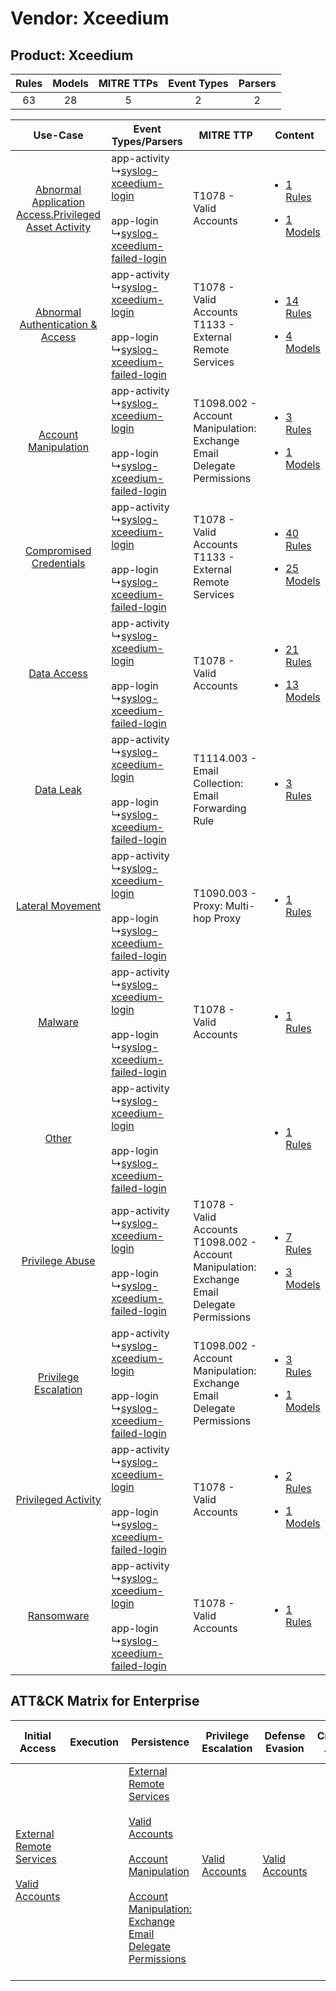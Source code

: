 Vendor: Xceedium
================
Product: Xceedium
-----------------
| Rules | Models | MITRE TTPs | Event Types | Parsers |
|:-----:|:------:|:----------:|:-----------:|:-------:|
|  63   |   28   |     5      |      2      |    2    |

|    Use-Case    | Event Types/Parsers    | MITRE TTP    | Content    |
|:----:| ---- | ---- | ---- |
| [Abnormal Application Access.Privileged Asset Activity](../../../UseCases/uc_abnormal_application_access.privileged_asset_activity.md) |  app-activity<br> ↳[syslog-xceedium-login](Ps/pC_syslogxceediumlogin.md)<br><br> app-login<br> ↳[syslog-xceedium-failed-login](Ps/pC_syslogxceediumfailedlogin.md)<br> | T1078 - Valid Accounts<br>    | [<ul><li>1 Rules</li></ul><ul><li>1 Models</li></ul>](RM/r_m_xceedium_xceedium_Abnormal_Application_Access.Privileged_Asset_Activity.md) |
|    [Abnormal Authentication & Access](../../../UseCases/uc_abnormal_authentication_&_access.md)    |  app-activity<br> ↳[syslog-xceedium-login](Ps/pC_syslogxceediumlogin.md)<br><br> app-login<br> ↳[syslog-xceedium-failed-login](Ps/pC_syslogxceediumfailedlogin.md)<br> | T1078 - Valid Accounts<br>T1133 - External Remote Services<br>    | [<ul><li>14 Rules</li></ul><ul><li>4 Models</li></ul>](RM/r_m_xceedium_xceedium_Abnormal_Authentication_&_Access.md)    |
|    [Account Manipulation](../../../UseCases/uc_account_manipulation.md)    |  app-activity<br> ↳[syslog-xceedium-login](Ps/pC_syslogxceediumlogin.md)<br><br> app-login<br> ↳[syslog-xceedium-failed-login](Ps/pC_syslogxceediumfailedlogin.md)<br> | T1098.002 - Account Manipulation: Exchange Email Delegate Permissions<br>    | [<ul><li>3 Rules</li></ul><ul><li>1 Models</li></ul>](RM/r_m_xceedium_xceedium_Account_Manipulation.md)    |
|    [Compromised Credentials](../../../UseCases/uc_compromised_credentials.md)    |  app-activity<br> ↳[syslog-xceedium-login](Ps/pC_syslogxceediumlogin.md)<br><br> app-login<br> ↳[syslog-xceedium-failed-login](Ps/pC_syslogxceediumfailedlogin.md)<br> | T1078 - Valid Accounts<br>T1133 - External Remote Services<br>    | [<ul><li>40 Rules</li></ul><ul><li>25 Models</li></ul>](RM/r_m_xceedium_xceedium_Compromised_Credentials.md)    |
|    [Data Access](../../../UseCases/uc_data_access.md)    |  app-activity<br> ↳[syslog-xceedium-login](Ps/pC_syslogxceediumlogin.md)<br><br> app-login<br> ↳[syslog-xceedium-failed-login](Ps/pC_syslogxceediumfailedlogin.md)<br> | T1078 - Valid Accounts<br>    | [<ul><li>21 Rules</li></ul><ul><li>13 Models</li></ul>](RM/r_m_xceedium_xceedium_Data_Access.md)    |
|    [Data Leak](../../../UseCases/uc_data_leak.md)    |  app-activity<br> ↳[syslog-xceedium-login](Ps/pC_syslogxceediumlogin.md)<br><br> app-login<br> ↳[syslog-xceedium-failed-login](Ps/pC_syslogxceediumfailedlogin.md)<br> | T1114.003 - Email Collection: Email Forwarding Rule<br>    | [<ul><li>3 Rules</li></ul>](RM/r_m_xceedium_xceedium_Data_Leak.md)    |
|    [Lateral Movement](../../../UseCases/uc_lateral_movement.md)    |  app-activity<br> ↳[syslog-xceedium-login](Ps/pC_syslogxceediumlogin.md)<br><br> app-login<br> ↳[syslog-xceedium-failed-login](Ps/pC_syslogxceediumfailedlogin.md)<br> | T1090.003 - Proxy: Multi-hop Proxy<br>    | [<ul><li>1 Rules</li></ul>](RM/r_m_xceedium_xceedium_Lateral_Movement.md)    |
|    [Malware](../../../UseCases/uc_malware.md)    |  app-activity<br> ↳[syslog-xceedium-login](Ps/pC_syslogxceediumlogin.md)<br><br> app-login<br> ↳[syslog-xceedium-failed-login](Ps/pC_syslogxceediumfailedlogin.md)<br> | T1078 - Valid Accounts<br>    | [<ul><li>1 Rules</li></ul>](RM/r_m_xceedium_xceedium_Malware.md)    |
|    [Other](../../../UseCases/uc_other.md)    |  app-activity<br> ↳[syslog-xceedium-login](Ps/pC_syslogxceediumlogin.md)<br><br> app-login<br> ↳[syslog-xceedium-failed-login](Ps/pC_syslogxceediumfailedlogin.md)<br> |    | [<ul><li>1 Rules</li></ul>](RM/r_m_xceedium_xceedium_Other.md)    |
|    [Privilege Abuse](../../../UseCases/uc_privilege_abuse.md)    |  app-activity<br> ↳[syslog-xceedium-login](Ps/pC_syslogxceediumlogin.md)<br><br> app-login<br> ↳[syslog-xceedium-failed-login](Ps/pC_syslogxceediumfailedlogin.md)<br> | T1078 - Valid Accounts<br>T1098.002 - Account Manipulation: Exchange Email Delegate Permissions<br> | [<ul><li>7 Rules</li></ul><ul><li>3 Models</li></ul>](RM/r_m_xceedium_xceedium_Privilege_Abuse.md)    |
|    [Privilege Escalation](../../../UseCases/uc_privilege_escalation.md)    |  app-activity<br> ↳[syslog-xceedium-login](Ps/pC_syslogxceediumlogin.md)<br><br> app-login<br> ↳[syslog-xceedium-failed-login](Ps/pC_syslogxceediumfailedlogin.md)<br> | T1098.002 - Account Manipulation: Exchange Email Delegate Permissions<br>    | [<ul><li>3 Rules</li></ul><ul><li>1 Models</li></ul>](RM/r_m_xceedium_xceedium_Privilege_Escalation.md)    |
|    [Privileged Activity](../../../UseCases/uc_privileged_activity.md)    |  app-activity<br> ↳[syslog-xceedium-login](Ps/pC_syslogxceediumlogin.md)<br><br> app-login<br> ↳[syslog-xceedium-failed-login](Ps/pC_syslogxceediumfailedlogin.md)<br> | T1078 - Valid Accounts<br>    | [<ul><li>2 Rules</li></ul><ul><li>1 Models</li></ul>](RM/r_m_xceedium_xceedium_Privileged_Activity.md)    |
|    [Ransomware](../../../UseCases/uc_ransomware.md)    |  app-activity<br> ↳[syslog-xceedium-login](Ps/pC_syslogxceediumlogin.md)<br><br> app-login<br> ↳[syslog-xceedium-failed-login](Ps/pC_syslogxceediumfailedlogin.md)<br> | T1078 - Valid Accounts<br>    | [<ul><li>1 Rules</li></ul>](RM/r_m_xceedium_xceedium_Ransomware.md)    |

ATT&CK Matrix for Enterprise
----------------------------
| Initial Access                                                                                                                                   | Execution | Persistence                                                                                                                                                                                                                                                                                                                                 | Privilege Escalation                                                | Defense Evasion                                                     | Credential Access | Discovery | Lateral Movement | Collection                                                                                                                                                            | Command and Control                                                                                                                       | Exfiltration | Impact |
| ------------------------------------------------------------------------------------------------------------------------------------------------ | --------- | ------------------------------------------------------------------------------------------------------------------------------------------------------------------------------------------------------------------------------------------------------------------------------------------------------------------------------------------- | ------------------------------------------------------------------- | ------------------------------------------------------------------- | ----------------- | --------- | ---------------- | --------------------------------------------------------------------------------------------------------------------------------------------------------------------- | ----------------------------------------------------------------------------------------------------------------------------------------- | ------------ | ------ |
| [External Remote Services](https://attack.mitre.org/techniques/T1133)<br><br>[Valid Accounts](https://attack.mitre.org/techniques/T1078)<br><br> |           | [External Remote Services](https://attack.mitre.org/techniques/T1133)<br><br>[Valid Accounts](https://attack.mitre.org/techniques/T1078)<br><br>[Account Manipulation](https://attack.mitre.org/techniques/T1098)<br><br>[Account Manipulation: Exchange Email Delegate Permissions](https://attack.mitre.org/techniques/T1098/002)<br><br> | [Valid Accounts](https://attack.mitre.org/techniques/T1078)<br><br> | [Valid Accounts](https://attack.mitre.org/techniques/T1078)<br><br> |                   |           |                  | [Email Collection](https://attack.mitre.org/techniques/T1114)<br><br>[Email Collection: Email Forwarding Rule](https://attack.mitre.org/techniques/T1114/003)<br><br> | [Proxy: Multi-hop Proxy](https://attack.mitre.org/techniques/T1090/003)<br><br>[Proxy](https://attack.mitre.org/techniques/T1090)<br><br> |              |        |
